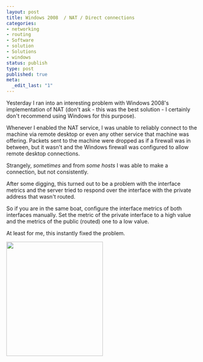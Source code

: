```yaml
---
layout: post
title: Windows 2008  / NAT / Direct connections
categories:
- networking
- routing
- Software
- solution
- Solutions
- windows
status: publish
type: post
published: true
meta:
  _edit_last: "1"
---
```

Yesterday I ran into an interesting problem with Windows 2008's implementation of NAT (don't ask - this was the best solution - I certainly don't recommend using Windows for this purpose).

Whenever I enabled the NAT service, I was unable to reliably connect to the machine via remote desktop or even any other service that machine was offering. Packets sent to the machine were dropped as if a firewall was in between, but it wasn't and the Windows firewall was configured to allow remote desktop connections.

Strangely, <em>sometimes</em> and from <em>some hosts</em> I was able to make a connection, but not consistently.

After some digging, this turned out to be a problem with the interface metrics and the server tried to respond over the interface with the private address that wasn't routed.

So if you are in the same boat, configure the interface metrics of both interfaces manually. Set the metric of the private interface to a high value and the metrics of the public (routed) one to a low value.

At least for me, this instantly fixed the problem.

<a href="http://www.gnegg.ch/wp-content/uploads/2010/06/interface-metric.png"><img class="aligncenter size-medium wp-image-739" title="interface-metric" src="http://www.gnegg.ch/wp-content/uploads/2010/06/interface-metric-253x300.png" alt="" width="253" height="300" /></a>
